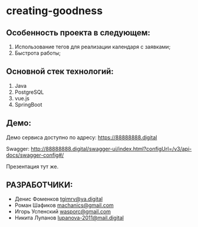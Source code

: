 # creating-goodness

   
Особенность проекта в следующем:   
------------

1) Использование тегов для реализации календаря с заявками;
2) Быстрота работы;


Основной стек технологий:
------------

1) Java
2) PostgreSQL
3) vue.js
4) SpringBoot

Демо:
------------

Демо сервиса доступно по адресу: https://88888888.digital

Swagger: http://88888888.digital/swagger-ui/index.html?configUrl=/v3/api-docs/swagger-config#/

Презентация тут же.

РАЗРАБОТЧИКИ:
------------

- Денис Фоменков tgimrv@ya.digital
- Роман Шафиков machanics@gmail.com
- Игорь Успенский wasporc@gmail.com
- Никита Лупанов lupanova-2011@mail.digital

    
